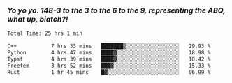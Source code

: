 ### ***Yo yo yo. 148-3 to the 3 to the 6 to the 9, representing the ABQ, what up, biatch?!***

<!--START_SECTION:waka-->

```txt
Total Time: 25 hrs 1 min

C++           7 hrs 33 mins   ███████▒░░░░░░░░░░░░░░░░░   29.93 %
Python        4 hrs 47 mins   ████▓░░░░░░░░░░░░░░░░░░░░   18.98 %
Typst         4 hrs 39 mins   ████▓░░░░░░░░░░░░░░░░░░░░   18.42 %
Freefem       3 hrs 52 mins   ███▓░░░░░░░░░░░░░░░░░░░░░   15.33 %
Rust          1 hr 45 mins    █▓░░░░░░░░░░░░░░░░░░░░░░░   06.99 %
```

<!--END_SECTION:waka-->

<!--
**AJMC2002/AJMC2002** is a ✨ _special_ ✨ repository because its `README.md` (this file) appears on your GitHub profile.

Here are some ideas to get you started:

- 🔭 I’m currently working on ...
- 🌱 I’m currently learning ...
- 👯 I’m looking to collaborate on ...
- 🤔 I’m looking for help with ...
- 💬 Ask me about ...
- 📫 How to reach me: ...
- 😄 Pronouns: ...
- ⚡ Fun fact: ...
-->
